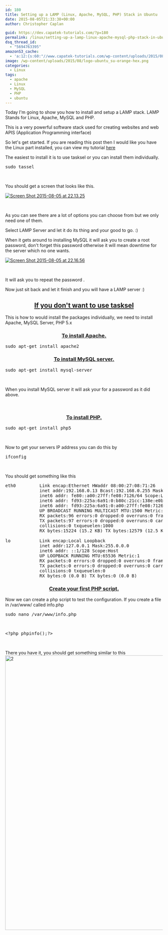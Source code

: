 ```yaml
---
id: 180
title: Setting up a LAMP (Linux, Apache, MySQL, PHP) Stack in Ubuntu
date: 2015-08-05T21:33:38+00:00
author: Christopher Caplan

guid: https://dev.capatek-tutorials.com/?p=180
permalink: /linux/setting-up-a-lamp-linux-apache-mysql-php-stack-in-ubuntu/
dsq_thread_id:
  - "5694763395"
amazonS3_cache:
  - 'a:12:{s:60:"//www.capatek-tutorials.com/wp-content/uploads/2015/08/2.png";i:272;s:68:"//www.capatek-tutorials.com/wp-content/uploads/2015/08/2-243x300.png";i:272;s:93:"//www.capatek-tutorials.com/wp-content/uploads/2015/08/Screen-Shot-2015-08-05-at-22.13.25.png";i:197;s:101:"//www.capatek-tutorials.com/wp-content/uploads/2015/08/Screen-Shot-2015-08-05-at-22.13.25-300x226.png";i:197;s:93:"//www.capatek-tutorials.com/wp-content/uploads/2015/08/Screen-Shot-2015-08-05-at-22.16.56.png";i:198;s:101:"//www.capatek-tutorials.com/wp-content/uploads/2015/08/Screen-Shot-2015-08-05-at-22.16.56-300x226.png";i:198;s:93:"//dev.capatek-tutorials.com/wp-content/uploads/2015/08/Screen-Shot-2015-08-05-at-22.13.25.png";i:197;s:101:"//dev.capatek-tutorials.com/wp-content/uploads/2015/08/Screen-Shot-2015-08-05-at-22.13.25-300x226.png";i:197;s:93:"//dev.capatek-tutorials.com/wp-content/uploads/2015/08/Screen-Shot-2015-08-05-at-22.16.56.png";i:198;s:101:"//dev.capatek-tutorials.com/wp-content/uploads/2015/08/Screen-Shot-2015-08-05-at-22.16.56-300x226.png";i:198;s:60:"//dev.capatek-tutorials.com/wp-content/uploads/2015/08/2.png";i:272;s:68:"//dev.capatek-tutorials.com/wp-content/uploads/2015/08/2-243x300.png";i:272;}'
image: /wp-content/uploads/2015/08/logo-ubuntu_su-orange-hex.png
categories:
  - Linux
tags:
  - apache
  - Linux
  - MySQL
  - PHP
  - ubuntu
---
```

Today I'm going to show you how to install and setup a LAMP stack. LAMP Stands for Linux, Apache, MySQL and PHP.

This is a very powerful software stack used for creating websites and web APIS (Application Programming interface)

So let's get started. If you are reading this post then I would like you have the Linux part installed, you can view my tutorial <a href="https://www.capatek-tutorials.com/topics/linux/ubuntu/installing-ubuntu-14-04-lts-server-in-virtualbox-5-0/">here</a>

The easiest to install it is to use tasksel or you can install them individually.
<pre class="toolbar-overlay:false lang:sh decode:true ">sudo tassel</pre>
&nbsp;

You should get a screen that looks like this.

<a href="https://www.capatek-tutorials.com/uploads/2015/08/Screen-Shot-2015-08-05-at-22.13.25.png"><img class=" size-full wp-image-197 aligncenter" src="https://www.capatek-tutorials.com/uploads/2015/08/Screen-Shot-2015-08-05-at-22.13.25.png" alt="Screen Shot 2015-08-05 at 22.13.25" /></a>

&nbsp;

As you can see there are a lot of options you can choose from but we only need one of them.

Select LAMP Server and let it do its thing and your good to go. :)

When it gets around to installing MySQL it will ask you to create a root password, don't forget this password otherwise it will mean downtime for the server which no one wants.

<a href="https://www.capatek-tutorials.com/uploads/2015/08/Screen-Shot-2015-08-05-at-22.16.56.png"><img class=" size-full wp-image-198 aligncenter" src="https://www.capatek-tutorials.com/uploads/2015/08/Screen-Shot-2015-08-05-at-22.16.56.png" alt="Screen Shot 2015-08-05 at 22.16.56" /></a>

&nbsp;

It will ask you to repeat the password .

Now just sit back and let it finish and you will have a LAMP server :)
<h2 style="text-align: center;"><strong><span style="text-decoration: underline;">If you don't want to use tasksel</span></strong></h2>
This is how to would install the packages individually, we need to install Apache, MySQL Server, PHP 5.x
<h3 style="text-align: center;"><span style="text-decoration: underline;"><strong>To install Apache.</strong></span></h3>
<pre class="toolbar-overlay:false lang:sh decode:true">sudo apt-get install apache2</pre>
<h3 style="text-align: center;"></h3>
<h3 style="text-align: center;"><strong><span style="text-decoration: underline;">To install MySQL server.</span></strong></h3>
<pre class="toolbar-overlay:false lang:sh decode:true ">sudo apt-get install mysql-server</pre>
&nbsp;

When you install MySQL server it will ask your for a password as it did above.

&nbsp;
<h3 style="text-align: center;"><strong><span style="text-decoration: underline;">To install PHP.</span></strong></h3>
<pre class="lang:sh decode:true ">sudo apt-get install php5</pre>
&nbsp;
<p style="text-align: left;">Now to get your servers IP address you can do this by</p>

<pre class="lang:sh decode:true ">ifconfig</pre>
&nbsp;
<p style="text-align: left;">You should get something like this</p>

<pre class="lang:sh highlight:0 decode:true crayon-selected">eth0         Link encap:Ethernet HWaddr 08:00:27:08:71:26 
             inet addr:192.168.0.13 Bcast:192.168.0.255 Mask:255.255.255.0
             inet6 addr: fe80::a00:27ff:fe08:7126/64 Scope:Link
             inet6 addr: fd93:225a:6a91:0:b80c:21cc:138e:e0b9/64 Scope:Global
             inet6 addr: fd93:225a:6a91:0:a00:27ff:fe08:7126/64 Scope:Global
             UP BROADCAST RUNNING MULTICAST MTU:1500 Metric:1
             RX packets:96 errors:0 dropped:0 overruns:0 frame:0
             TX packets:97 errors:0 dropped:0 overruns:0 carrier:0
             collisions:0 txqueuelen:1000 
             RX bytes:15224 (15.2 KB) TX bytes:12579 (12.5 KB)

lo           Link encap:Local Loopback
             inet addr:127.0.0.1 Mask:255.0.0.0
             inet6 addr: ::1/128 Scope:Host
             UP LOOPBACK RUNNING MTU:65536 Metric:1
             RX packets:0 errors:0 dropped:0 overruns:0 frame:0
             TX packets:0 errors:0 dropped:0 overruns:0 carrier:0
             collisions:0 txqueuelen:0 
             RX bytes:0 (0.0 B) TX bytes:0 (0.0 B)</pre>
<h3 style="text-align: center;"></h3>
<h3 style="text-align: center;"><strong><span style="text-decoration: underline;">Create your first PHP script.</span></strong></h3>
Now we can create a php script to test the configuration. If you create a file in /var/www/ called info.php
<pre class="toolbar-overlay:false lang:sh decode:true ">sudo nano /var/www/info.php</pre>
&nbsp;
<pre class="toolbar-overlay:false lang:php decode:true ">&lt;?php phpinfo();?&gt;</pre>
&nbsp;

There you have it, you should get something similar to this<img class="alignnone size-full wp-image-272" src="https://www.capatek-tutorials.com/uploads/2015/08/2.png" alt="2" width="711" height="877" />